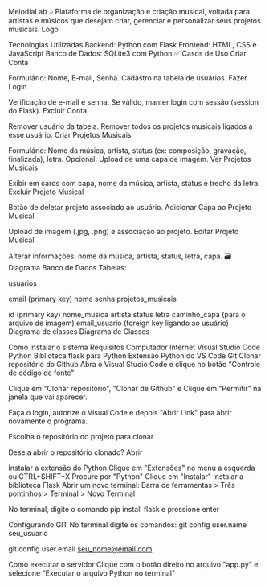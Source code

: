 MelodiaLab 🎶
Plataforma de organização e criação musical, voltada para artistas e músicos que desejam criar, gerenciar e personalizar seus projetos musicais.
Logo

Tecnologias Utilizadas
Backend: Python com Flask
Frontend: HTML, CSS e JavaScript
Banco de Dados: SQLite3 com Python
✅ Casos de Uso
Criar Conta

Formulário: Nome, E-mail, Senha.
Cadastro na tabela de usuários.
Fazer Login

Verificação de e-mail e senha.
Se válido, manter login com sessão (session do Flask).
Excluir Conta

Remover usuário da tabela.
Remover todos os projetos musicais ligados a esse usuário.
Criar Projetos Musicais

Formulário: Nome da música, artista, status (ex: composição, gravação, finalizada), letra.
Opcional: Upload de uma capa de imagem.
Ver Projetos Musicais

Exibir em cards com capa, nome da música, artista, status e trecho da letra.
Excluir Projeto Musical

Botão de deletar projeto associado ao usuário.
Adicionar Capa ao Projeto Musical

Upload de imagem (.jpg, .png) e associação ao projeto.
Editar Projeto Musical

Alterar informações: nome da música, artista, status, letra, capa.
🗃 Diagrama Banco de Dados
Tabelas:

usuarios

email (primary key)
nome
senha
projetos_musicais

id (primary key)
nome_musica
artista
status
letra
caminho_capa (para o arquivo de imagem)
email_usuario (foreign key ligando ao usuário)
Diagrama de classes
Diagrama de Classes

Como instalar o sistema
Requisitos
Computador
Internet
Visual Studio Code
Python
Biblioteca flask para Python
Extensão Python do VS Code
Git
Clonar repositório do Github
Abra o Visual Studio Code e clique no botão "Controle de código de fonte"

Clique em "Clonar repositório", "Clonar de Github" e Clique em "Permitir" na janela que vai aparecer.

Faça o login, autorize o Visual Code e depois "Abrir Link" para abrir novamente o programa.

Escolha o repositório do projeto para clonar

Deseja abrir o repositório clonado? Abrir

Instalar a extensão do Python
Clique em "Extensões" no menu a esquerda ou CTRL+SHIFT+X
Procure por "Python"
Clique em "Instalar"
Instalar a biblioteca Flask
Abrir um novo terminal: Barra de ferramentas > Três pontinhos > Terminal > Novo Terminal

No terminal, digite o comando pip install flask e pressione enter

Configurando GIT
No terminal digite os comandos:
git config user.name seu_usuario

git config user.email seu_nome@email.com

Como executar o servidor
Clique com o botão direito no arquivo "app.py" e selecione "Executar o arquivo Python no terminal"